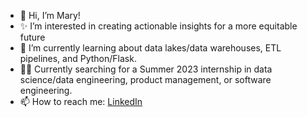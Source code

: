 - 🤍 Hi, I’m Mary!
- ✨ I’m interested in creating actionable insights for a more equitable future
- 🌱 I’m currently learning about data lakes/data warehouses, ETL pipelines, and Python/Flask.
- ✍🏻 Currently searching for a Summer 2023 internship in data science/data engineering, product management, or software engineering.
- 📫 How to reach me: <a href="https://www.linkedin.com/in/mxumary/">LinkedIn</a>

<!---
mxumary/mxumary is a ✨ special ✨ repository because its `README.md` (this file) appears on your GitHub profile.
You can click the Preview link to take a look at your changes.
--->
